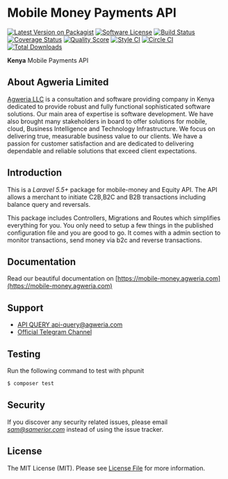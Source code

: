 # Mobile Money Payments API

[![Latest Version on Packagist][ico-version]][link-packagist]
[![Software License][ico-license]](LICENSE.md)
[![Build Status][ico-travis]][link-travis]
[![Coverage Status][ico-scrutinizer]][link-scrutinizer]
[![Quality Score][ico-code-quality]][link-code-quality]
[![Style CI][ico-style-ci]][link-style-ci]
[![Circle CI][ico-circle-ci]][link-circle-ci]
[![Total Downloads][ico-downloads]][link-downloads]

**Kenya** Mobile Payments API
## About Agweria Limited

[Agweria LLC](https://agweria.com) is a consultation and software providing company in Kenya dedicated to provide robust and fully functional sophisticated software solutions. Our main area of expertise is software development. We have also brought many stakeholders in board to offer solutions for mobile, cloud, Business Intelligence and  Technology Infrastructure. We focus on delivering true, measurable business value to our clients. We have a passion for customer satisfaction and are dedicated to delivering dependable and reliable solutions that exceed client expectations.

## Introduction

This is a *Laravel 5.5+* package for mobile-money and Equity API. 
The API allows a merchant to initiate C2B,B2C and B2B transactions including balance query and reversals.

This package includes Controllers, Migrations and Routes which simplifies everything for you.
You only need to setup a few things in the published configuration file and you are good to go.
It comes with a admin section to monitor transactions, send money via b2c and reverse transactions.

## Documentation

Read our beautiful documentation on [https://mobile-money.agweria.com](https://mobile-money.agweria.com)


## Support

- [API QUERY <api-query@agweria.com>][link-author]
- [Official Telegram Channel](https://t.me/mobile_money_api)

## Testing

Run the following command to test with phpunit
``` bash
$ composer test
```

## Security

If you discover any security related issues, please email *sam@samerior.com* instead of using the issue tracker.

## License

The MIT License (MIT). Please see [License File](LICENSE.md) for more information.

[ico-version]: https://img.shields.io/packagist/v/samerior/mobile-money.svg?style=flat-square
[ico-license]: https://img.shields.io/badge/license-MIT-brightgreen.svg?style=flat-square
[ico-travis]: https://img.shields.io/travis/samerior/mobile-money/master.svg?style=flat-square
[ico-style-ci]: https://styleci.io/repos/132899622/shield?branch=master
[ico-circle-ci]: https://circleci.com/gh/samerior/mobile-money.png?style=shield
[ico-scrutinizer]: https://img.shields.io/scrutinizer/coverage/g/samerior/mobile-money.svg?style=flat-square
[ico-code-quality]: https://img.shields.io/scrutinizer/g/samerior/mobile-money.svg?style=flat-square
[ico-downloads]: https://img.shields.io/packagist/dt/samerior/mobile-money.svg?style=flat-square

[link-packagist]: https://packagist.org/packages/samerior/mobile-money
[link-travis]: https://travis-ci.org/samerior/mobile-money
[link-circle-ci]: https://circleci.com/gh/samerior/mobile-money
[link-scrutinizer]: https://scrutinizer-ci.com/g/samerior/mobile-money/code-structure
[link-code-quality]: https://scrutinizer-ci.com/g/samerior/mobile-money
[link-downloads]: https://packagist.org/packages/samerior/mobile-money
[link-style-ci]: https://styleci.io/repos/132899622
[link-author]: https://github.com/samerior
[link-contributors]: ../../contributors

